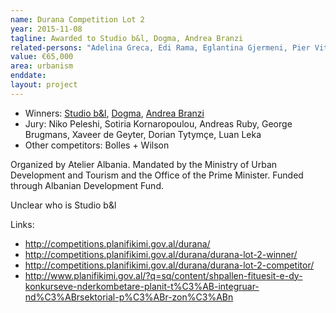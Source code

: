 ```yaml
---
name: Durana Competition Lot 2
year: 2015-11-08
tagline: Awarded to Studio b&l, Dogma, Andrea Branzi
related-persons: "Adelina Greca, Edi Rama, Eglantina Gjermeni, Pier Vittorio Aureli, Martino Tattara, Andrea Branzi, Niko Peleshi, Sotiria Kornaropoulou, Andreas Ruby, George Brugmans, Xaveer de Geyter, Dorian Tytymçe, Luan Leka"
value: €65,000
area: urbanism
enddate:
layout: project
---
```

* Winners: [Studio b&l](http://www.arkitekt-bl.com/index.php?/durana/), [Dogma](http://www.dogma.name/), [Andrea Branzi](http://www.andreabranzi.it/)
* Jury: Niko Peleshi, Sotiria Kornaropoulou, Andreas Ruby, George Brugmans, Xaveer de Geyter, Dorian Tytymçe, Luan Leka
* Other competitors: Bolles + Wilson

Organized by Atelier Albania.
Mandated by the Ministry of Urban Development and Tourism and the Office of the Prime Minister.
Funded through Albanian Development Fund.

Unclear who is Studio b&l

Links:
* <http://competitions.planifikimi.gov.al/durana/>
* <http://competitions.planifikimi.gov.al/durana/durana-lot-2-winner/>
* <http://competitions.planifikimi.gov.al/durana/durana-lot-2-competitor/>
* <http://www.planifikimi.gov.al/?q=sq/content/shpallen-fituesit-e-dy-konkurseve-nderkombetare-planit-t%C3%AB-integruar-nd%C3%ABrsektorial-p%C3%ABr-zon%C3%ABn>
